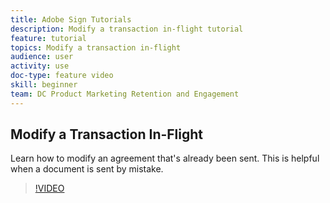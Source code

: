 ```yaml
---
title: Adobe Sign Tutorials
description: Modify a transaction in-flight tutorial
feature: tutorial
topics: Modify a transaction in-flight
audience: user
activity: use
doc-type: feature video
skill: beginner
team: DC Product Marketing Retention and Engagement
---
```


## Modify a Transaction In-Flight

Learn how to modify an agreement that's already been sent. This is helpful when a document is sent by mistake.

>[!VIDEO](https://video.tv.adobe.com/v/17343)